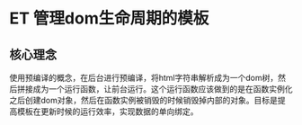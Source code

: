 # ET 管理dom生命周期的模板

## 核心理念

使用预编译的概念，在后台进行预编译，将html字符串解析成为一个dom树，然后拼接成为一个运行函数，让前台运行。这个运行函数应该做到的是在函数实例化之后创建dom对象，然后在函数实例被销毁的时候销毁掉内部的对象。目标是提高模板在更新时候的运行效率，实现数据的单向绑定。

